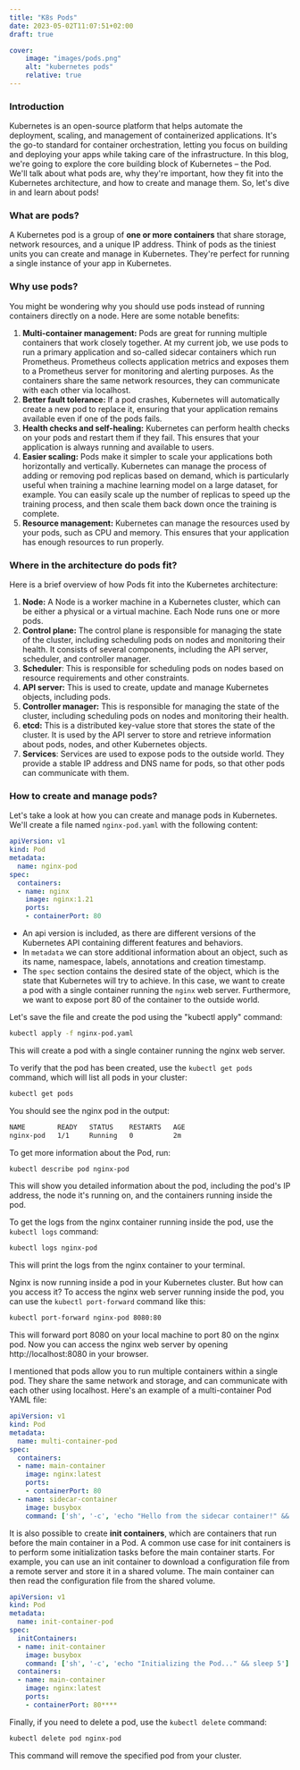 ```yaml
---
title: "K8s Pods"
date: 2023-05-02T11:07:51+02:00
draft: true

cover:
    image: "images/pods.png"
    alt: "kubernetes pods"
    relative: true
---
```


### Introduction
Kubernetes is an open-source platform that helps automate the deployment, scaling, and management of containerized applications. It's the go-to standard for container orchestration, letting you focus on building and deploying your apps while taking care of the infrastructure. In this blog, we're going to explore the core building block of Kubernetes – the Pod. We'll talk about what pods are, why they're important, how they fit into the Kubernetes architecture, and how to create and manage them. So, let's dive in and learn about pods!

### What are pods?
A Kubernetes pod is a group of **one or more containers** that share storage, network resources, and a unique IP address. Think of pods as the tiniest units you can create and manage in Kubernetes. They're perfect for running a single instance of your app in Kubernetes.

### Why use pods?
You might be wondering why you should use pods instead of running containers directly on a node. Here are some notable benefits:

1. **Multi-container management:**  Pods are great for running multiple containers that work closely together. At my current job, we use pods to run a primary application and so-called sidecar containers which run Prometheus. Prometheus collects application metrics and exposes them to a Prometheus server for monitoring and alerting purposes. As the containers share the same network resources, they can communicate with each other via localhost.
2. **Better fault tolerance:** If a pod crashes, Kubernetes will automatically create a new pod to replace it, ensuring that your application remains available even if one of the pods fails.
3. **Health checks and self-healing:** Kubernetes can perform health checks on your pods and restart them if they fail. This ensures that your application is always running and available to users.
4. **Easier scaling:** Pods make it simpler to scale your applications both horizontally and vertically. Kubernetes can manage the process of adding or removing pod replicas based on demand, which is particularly useful when training a machine learning model on a large dataset, for example. You can easily scale up the number of replicas to speed up the training process, and then scale them back down once the training is complete.
5. **Resource management:** Kubernetes can manage the resources used by your pods, such as CPU and memory. This ensures that your application has enough resources to run properly.

### Where in the architecture do pods fit?
Here is a brief overview of how Pods fit into the Kubernetes architecture:
1. **Node:** A Node is a worker machine in a Kubernetes cluster, which can be either a physical or a virtual machine. Each Node runs one or more pods. 
2. **Control plane:** The control plane is responsible for managing the state of the cluster, including scheduling pods on nodes and monitoring their health. It consists of several components, including the API server, scheduler, and controller manager.
3. **Scheduler**: This is responsible for scheduling pods on nodes based on resource requirements and other constraints.
4. **API server:** This is used to create, update and manage Kubernetes objects, including pods. 
5. **Controller manager:** This is responsible for managing the state of the cluster, including scheduling pods on nodes and monitoring their health.
6. **etcd:** This is a distributed key-value store that stores the state of the cluster. It is used by the API server to store and retrieve information about pods, nodes, and other Kubernetes objects.
7. **Services**: Services are used to expose pods to the outside world. They provide a stable IP address and DNS name for pods, so that other pods can communicate with them.

### How to create and manage pods?
Let's take a look at how you can create and manage pods in Kubernetes. We'll create a file named `nginx-pod.yaml` with the following content:

```yaml
apiVersion: v1
kind: Pod
metadata:
  name: nginx-pod
spec:
  containers:
  - name: nginx
    image: nginx:1.21
    ports:
    - containerPort: 80
```

- An api version is included, as there are different versions of the Kubernetes API containing different features and behaviors.
- In `metadata` we can store additional information about an object, such as its name, namespace, labels, annotations and creation timestamp.  
- The `spec` section contains the desired state of the object, which is the state that Kubernetes will try to achieve. In this case, we want to create a pod with a single container running the `nginx` web server. Furthermore, we want to expose port 80 of the container to the outside world.

Let's save the file and create the pod using the "kubectl apply" command:

```bash
kubectl apply -f nginx-pod.yaml
```

This will create a pod with a single container running the nginx web server.

To verify that the pod has been created, use the `kubectl get pods` command, which will list all pods in your cluster:

```bash
kubectl get pods
```
You should see the nginx pod in the output:

```bash
NAME        READY   STATUS    RESTARTS   AGE
nginx-pod   1/1     Running   0          2m
```

To get more information about the Pod, run:

```bash
kubectl describe pod nginx-pod
```

This will show you detailed information about the pod, including the pod's IP address, the node it's running on, and the containers running inside the pod.

To get the logs from the nginx container running inside the pod, use the `kubectl logs` command:

```bash
kubectl logs nginx-pod
```

This will print the logs from the nginx container to your terminal.

Nginx is now running inside a pod in your Kubernetes cluster. But how can you access it? To access the nginx web server running inside the pod, you can use the `kubectl port-forward` command like this:

```bash
kubectl port-forward nginx-pod 8080:80
```

This will forward port 8080 on your local machine to port 80 on the nginx pod. Now you can access the nginx web server by opening http://localhost:8080 in your browser.

I mentioned that pods allow you to run multiple containers within a single pod. They share the same network and storage, and can communicate with each other using localhost. Here's an example of a multi-container Pod YAML file:

```yaml
apiVersion: v1
kind: Pod
metadata:
  name: multi-container-pod
spec:
  containers:
  - name: main-container
    image: nginx:latest
    ports:
    - containerPort: 80
  - name: sidecar-container
    image: busybox
    command: ['sh', '-c', 'echo "Hello from the sidecar container!" && sleep 3600']
```

It is also possible to create **init containers**, which are containers that run before the main container in a Pod. A common use case for init containers is to perform some initialization tasks before the main container starts. For example, you can use an init container to download a configuration file from a remote server and store it in a shared volume. The main container can then read the configuration file from the shared volume. 

```yaml
apiVersion: v1
kind: Pod
metadata:
  name: init-container-pod
spec:
  initContainers:
  - name: init-container
    image: busybox
    command: ['sh', '-c', 'echo "Initializing the Pod..." && sleep 5']
  containers:
  - name: main-container
    image: nginx:latest
    ports:
    - containerPort: 80****
```

Finally, if you need to delete a pod, use the `kubectl delete` command:
    
```bash
kubectl delete pod nginx-pod
```

This command will remove the specified pod from your cluster.


